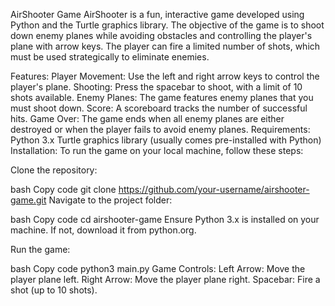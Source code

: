 AirShooter Game
AirShooter is a fun, interactive game developed using Python and the Turtle graphics library. The objective of the game is to shoot down enemy planes while avoiding obstacles and controlling the player's plane with arrow keys. The player can fire a limited number of shots, which must be used strategically to eliminate enemies.

Features:
Player Movement: Use the left and right arrow keys to control the player's plane.
Shooting: Press the spacebar to shoot, with a limit of 10 shots available.
Enemy Planes: The game features enemy planes that you must shoot down.
Score: A scoreboard tracks the number of successful hits.
Game Over: The game ends when all enemy planes are either destroyed or when the player fails to avoid enemy planes.
Requirements:
Python 3.x
Turtle graphics library (usually comes pre-installed with Python)
Installation:
To run the game on your local machine, follow these steps:

Clone the repository:

bash
Copy code
git clone https://github.com/your-username/airshooter-game.git
Navigate to the project folder:

bash
Copy code
cd airshooter-game
Ensure Python 3.x is installed on your machine. If not, download it from python.org.

Run the game:

bash
Copy code
python3 main.py
Game Controls:
Left Arrow: Move the player plane left.
Right Arrow: Move the player plane right.
Spacebar: Fire a shot (up to 10 shots).
